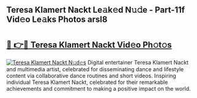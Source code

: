 ## Teresa Klamert Nackt Le𝚊k𝚎d N𝚞𝚍e - Part-11f Vid𝚎o Le𝚊ks Photos arsl8

# <h2><a href="http://fb35baq.evod.top/?m=Teresa+Klamert+Nackt">🔗 👉🔴 Teresa Klamert Nackt Vid𝚎o Ph𝚘t𝚘s</a></h2>

[![Teresa Klamert Nackt N𝚞d𝚎s](https://i.imgur.com/8V9OHl7.gif)](http://fb35baq.evod.top/?m=Teresa+Klamert+Nackt)
Digital entertainer Teresa Klamert Nackt and multimedia artist, celebrated for disseminating dance and lifestyle content via collaborative dance routines and short videos. Inspiring individual Teresa Klamert Nackt, celebrated for their remarkable achievements and commitment to making a positive impact on the world. 
